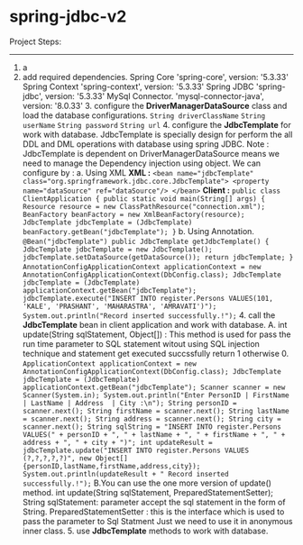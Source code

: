 # spring-jdbc-v2

Project Steps: 
____________________
1. a
2. add required dependencies.
   Spring Core
    'spring-core', version: '5.3.33'
   Spring Context
    'spring-context', version: '5.3.33'
   Spring JDBC
    'spring-jdbc', version: '5.3.33'
   MySql Connector.
    'mysql-connector-java', version: '8.0.33'
   3. configure the **DriverManagerDataSource** class and load the database configurations.
      `String driverClassName`
      `String userName`
      `String password`
      `String url`
      4. configure the **JdbcTemplate** for work with database.
         JdbcTemplate is specially design for perform the all DDL and DML operations with database using spring JDBC.
         Note : JdbcTemplate is dependent on DriverManagerDataSource means we need to manage the Dependency injection using object.
         We can configure by : 
         a. Using XML
      **XML :**
         `<bean name="jdbcTemplate" class="org.springframework.jdbc.core.JdbcTemplate">
         <property name="dataSource" ref="dataSource"/>
         </bean>`
      **Client :**
         `public class ClientApplication {
         public static void main(String[] args) {
         Resource resource = new ClassPathResource("connection.xml");
         BeanFactory beanFactory = new XmlBeanFactory(resource);
         JdbcTemplate jdbcTemplate = (JdbcTemplate) beanFactory.getBean("jdbcTemplate");
       }`
         b. Using Annotation.
        `@Bean("jdbcTemplate")
         public JdbcTemplate getJdbcTemplate() {
         JdbcTemplate jdbcTemplate = new JdbcTemplate();
         jdbcTemplate.setDataSource(getDataSource());
         return jdbcTemplate;
         }`
       `AnnotationConfigApplicationContext applicationContext = new AnnotationConfigApplicationContext(DbConfig.class);
         JdbcTemplate jdbcTemplate = (JdbcTemplate) applicationContext.getBean("jdbcTemplate");
         jdbcTemplate.execute("INSERT INTO register.Persons VALUES(101, 'KALE', 'PRASHANT', 'MAHARASTRA', 'AMRAVATI')");
         System.out.println("Record inserted successfully.!");`
         4. call the **JdbcTemplate** bean in client application and work with database.
             A. int update(String sqlStatement, Object[]) : 
                This method is used for pass the run time parameter to SQL statement witout using SQL injection technique and statement get executed succssfully return 1 otherwise 0.
               `ApplicationContext applicationContext = new AnnotationConfigApplicationContext(DbConfig.class);
                 JdbcTemplate jdbcTemplate = (JdbcTemplate) applicationContext.getBean("jdbcTemplate");
                 Scanner scanner = new Scanner(System.in);
                 System.out.println("Enter PersonID | FirstName | LastName | Address  | City :\n");
                 String personID = scanner.next();
                 String firstName = scanner.next();
                 String lastName = scanner.next();
                 String address = scanner.next();
                 String city = scanner.next();
                 String sqlString = "INSERT INTO register.Persons VALUES(" + personID + ", " + lastName + ", " + firstName + ", " + address + ", " + city + ")";
                 int updateResult = jdbcTemplate.update("INSERT INTO register.Persons VALUES (?,?,?,?,?)", new Object[] {personID,lastName,firstName,address,city});
                 System.out.println(updateResult + " Record inserted successfully.!");`
             B.You can use the one more version of update() method.
                int update(String sqlStatement, PreparedStatementSetter);
                String sqlStatement: parameter accept the sql statement in the form of String.
                PreparedStatementSetter : this is the interface which is used to pass the parameter to Sql Statment
                Just we need to use it in anonymous inner class.
         5. use **JdbcTemplate** methods to work with database.